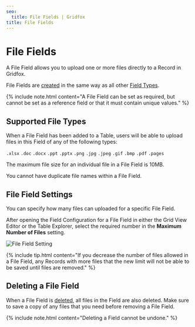 ```yaml
---
seo:
  title: File Fields | Gridfox
title: File Fields
---
```

# File Fields

A File Field allows you to upload one or more files directly to a Record in Gridfox.

File Fields are [created](/building-a-project/creating-fields) in the same way as all other [Field Types](/building-a-project/field-types).

{% include note.html content="A File Field can be set as required, but cannot be set as a reference field or that it must contain unique values." %}

## Supported File Types

When a File Field has been added to a Table, users will be able to upload files in this Field of any of the following types:

`.xlsx` `.doc` `.docx` `.ppt` `.pptx` `.png` `.jpg` `.jpeg` `.gif` `.bmp` `.pdf` `.pages`

The maximum file size for an individual file in a File Field is 10MB.

You cannot have duplicate file names within a File Field.

## File Field Settings

You can specify how many files can uploaded for a specific File Field.

After opening the Field Configuration for a File Field in either the Grid View Editor or the Table Explorer, select the required number in the **Maximum Number of Files** setting.

![File Field Setting](/assets/images/file-field-setting_rs.jpg "File Field Setting")

{% include tip.html content="If you decrease the number of files allowed in a File Field, any Records with more files that the new limit will not be able to be saved until files are removed." %}

## Deleting a File Field

When a File Field is [deleted](/building-a-project/deleting-fields), all files in the Field are also deleted. Make sure to save a copy of any files that you need before removing a File Field.

{% include note.html content="Deleting a Field cannot be undone." %}